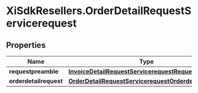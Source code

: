# XiSdkResellers.OrderDetailRequestServicerequest

## Properties

Name | Type | Description | Notes
------------ | ------------- | ------------- | -------------
**requestpreamble** | [**InvoiceDetailRequestServicerequestRequestpreamble**](InvoiceDetailRequestServicerequestRequestpreamble.md) |  | 
**orderdetailrequest** | [**OrderDetailRequestServicerequestOrderdetailrequest**](OrderDetailRequestServicerequestOrderdetailrequest.md) |  | [optional] 


